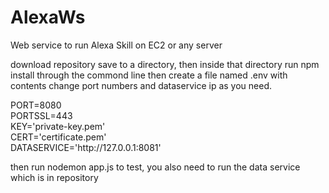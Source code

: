 # AlexaWs
Web service to run Alexa Skill on EC2 or any server

download repository save to a directory, then inside that directory run npm install through the commond line
then create a file named .env with contents change port numbers and dataservice ip as you need.<br>
<p>
PORT=8080<br>
PORTSSL=443<br>
KEY='private-key.pem'<br>
CERT='certificate.pem'<br>
DATASERVICE='http://127.0.0.1:8081'<br>
</p>
then run nodemon app.js to test, you also need to run the data service which is in repository
